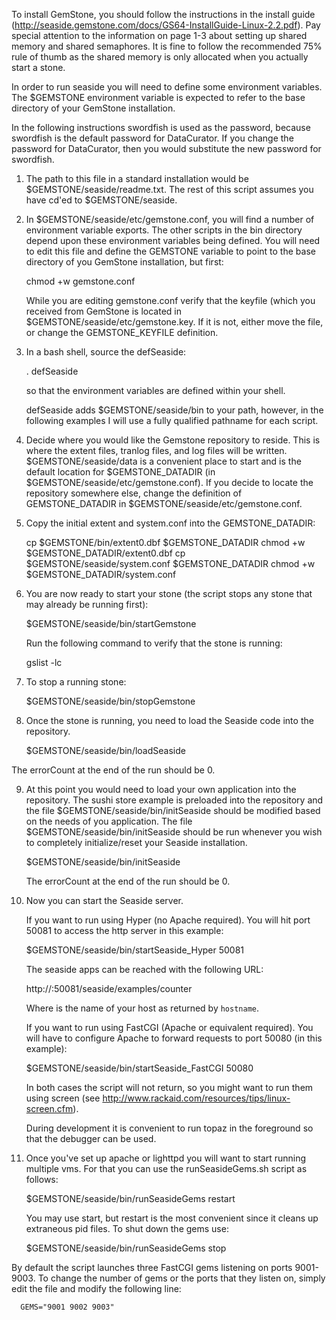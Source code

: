 To install GemStone, you should follow the instructions in the install guide (http://seaside.gemstone.com/docs/GS64-InstallGuide-Linux-2.2.pdf). Pay special attention to the information on page 1-3 about setting up shared memory and shared semaphores. It is fine to follow the recommended 75% rule of thumb as the shared memory is only allocated when you actually start a stone.

In order to run seaside you will need to define some environment 
variables. The $GEMSTONE environment variable is expected to refer 
to the base directory of your GemStone installation.

In the following instructions swordfish is used as the password, 
because swordfish is the default password for DataCurator. If you 
change the password for DataCurator, then you would substitute the 
new password for swordfish.


1. The path to this file in a standard installation would be 
   $GEMSTONE/seaside/readme.txt. The rest of this script assumes
   you have cd'ed to $GEMSTONE/seaside.

2. In $GEMSTONE/seaside/etc/gemstone.conf, you will find a number of
   environment variable exports. The other scripts in the bin directory
   depend upon these environment variables being defined. You will
   need to edit this file and define the GEMSTONE variable to point
   to the base directory of you GemStone installation, but first:

     chmod +w gemstone.conf 

   While you are editing gemstone.conf verify that the keyfile (which you
   received from GemStone is located in $GEMSTONE/seaside/etc/gemstone.key. If it is
   not, either move the file, or change the GEMSTONE_KEYFILE definition.

3. In a bash shell, source the defSeaside:

     . defSeaside

   so that the environment variables are defined within your shell.

   defSeaside adds $GEMSTONE/seaside/bin to your path, however, in the 
   following examples I will use a fully qualified pathname for each script.

4. Decide where you would like the Gemstone repository to reside. This 
   is where the extent files, tranlog files, and log files will be
   written. $GEMSTONE/seaside/data is a convenient place to start and 
   is the default location for $GEMSTONE_DATADIR 
   (in $GEMSTONE/seaside/etc/gemstone.conf).
   If you decide to locate the repository somewhere else, change the 
   definition of GEMSTONE_DATADIR in $GEMSTONE/seaside/etc/gemstone.conf.

5. Copy the initial extent and system.conf into the GEMSTONE_DATADIR:

     cp $GEMSTONE/bin/extent0.dbf $GEMSTONE_DATADIR
     chmod +w $GEMSTONE_DATADIR/extent0.dbf
     cp $GEMSTONE/seaside/system.conf $GEMSTONE_DATADIR
     chmod +w $GEMSTONE_DATADIR/system.conf

6. You are now ready to start your stone (the script stops any stone
   that may already be running first):

     $GEMSTONE/seaside/bin/startGemstone

   Run the following command to verify that the stone is running:

     gslist -lc

7. To stop a running stone:

     $GEMSTONE/seaside/bin/stopGemstone

8. Once the stone is running, you need to load the Seaside code into 
   the repository. 

     $GEMSTONE/seaside/bin/loadSeaside

  The errorCount at the end of the run should be 0.

9. At this point you would need to load your own application into the
   repository. The sushi store example is preloaded into the repository
   and the file $GEMSTONE/seaside/bin/initSeaside should be modified
   based on the needs of you application. The file 
   $GEMSTONE/seaside/bin/initSeaside should be run whenever you wish to
   completely initialize/reset your Seaside installation. 

     $GEMSTONE/seaside/bin/initSeaside

   The errorCount at the end of the run should be 0.

10. Now you can start the Seaside server.
   

    If you want to run using Hyper (no Apache required). You will hit port
    50081 to access the http server in this example:

      $GEMSTONE/seaside/bin/startSeaside_Hyper 50081

    The seaside apps can be reached with the following URL:

      http://<hostname>:50081/seaside/examples/counter

    Where <hostname> is the name of your host as returned by `hostname`.

    If you want to run using FastCGI (Apache or equivalent required). You
    will have to configure Apache to forward requests to port 50080 (in 
    this example):

      $GEMSTONE/seaside/bin/startSeaside_FastCGI 50080

    In both cases the script will not return, so you might want to run them
    using screen (see http://www.rackaid.com/resources/tips/linux-screen.cfm).
    
    During development it is convenient to run topaz in the foreground so that 
    the debugger can be used.

11. Once you've set up apache or lighttpd you will want to start running multiple
    vms. For that you can use the runSeasideGems.sh script as follows:

      $GEMSTONE/seaside/bin/runSeasideGems restart

    You may use start, but restart is the most convenient since it cleans up 
    extraneous pid files. To shut down the gems use:

      $GEMSTONE/seaside/bin/runSeasideGems stop

   By default the script launches three FastCGI gems listening on ports 9001-9003.
   To change the number of gems or the ports that they listen on, simply edit the 
   file and modify the following line:

      GEMS="9001 9002 9003"


    
